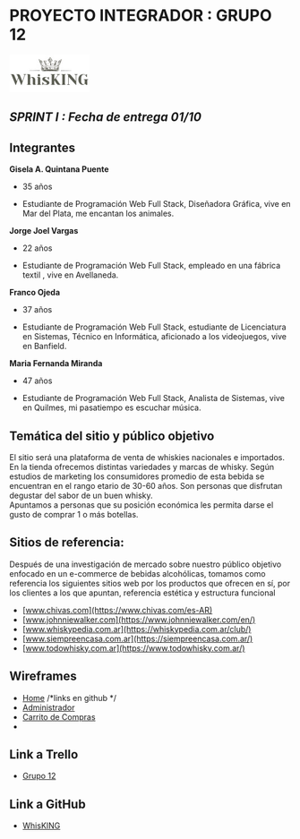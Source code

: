 # PROYECTO INTEGRADOR : GRUPO 12
![Logotipo](WhisKING/public/images/design/logoWhisKING.jpg)

## ***SPRINT I : Fecha de entrega 01/10***

## Integrantes

**Gisela A. Quintana Puente**

-  35 años

- Estudiante de Programación Web Full Stack, Diseñadora Gráfica, vive en Mar del Plata, me encantan los animales. 

**Jorge Joel Vargas**

-  22 años

- Estudiante de Programación Web Full Stack, empleado en una fábrica textil , vive en Avellaneda. 

**Franco Ojeda**

-  37 años

- Estudiante de Programación Web Full Stack, estudiante de Licenciatura en Sistemas, Técnico en Informática, aficionado a los videojuegos, vive en Banfield. 

**Maria Fernanda Miranda**

- 47 años

- Estudiante de Programación Web Full Stack, Analista de Sistemas, vive en Quilmes, mi pasatiempo es escuchar música. 

## Temática del sitio y público objetivo

El sitio será una plataforma de venta de whiskies nacionales e importados.
En la tienda ofrecemos distintas variedades y marcas de whisky. 
Según estudios de marketing los consumidores promedio de esta bebida se encuentran en el rango etario de 30-60 años. Son personas que disfrutan degustar del sabor de un buen whisky.  
Apuntamos a personas que su posición económica les permita darse el gusto de comprar 1 o más botellas.

## Sitios de referencia:

Después de una investigación de mercado sobre nuestro público objetivo enfocado en un e-commerce de bebidas alcohólicas, tomamos como referencia los siguientes sitios web por los productos que ofrecen en sí, por los clientes a los que apuntan, referencia estética y estructura funcional 

- [www.chivas.com](https://www.chivas.com/es-AR)
- [www.johnniewalker.com](https://www.johnniewalker.com/en/)
- [www.whiskypedia.com.ar](https://whiskypedia.com.ar/club/)
- [www.siempreencasa.com.ar](https://siempreencasa.com.ar/) 
- [www.todowhisky.com.ar](https://www.todowhisky.com.ar/)   

## Wireframes
- [Home]() /*links en github */
- [Administrador]()
- [Carrito de Compras]()
- []()

## Link a Trello
- [Grupo 12](https://trello.com/b/ov0OlD47/proyecto-integrador-grupo-12-v20)

## Link a GitHub
- [WhisKING](https://github.com/francobanfield01/GRUPO_12_WHISKING.git)







